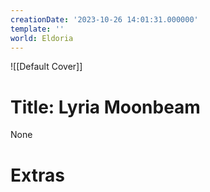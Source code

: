 ```yaml
---
creationDate: '2023-10-26 14:01:31.000000'
template: ''
world: Eldoria
---
```

![[Default Cover]]

# Title: Lyria Moonbeam

None

# Extras

